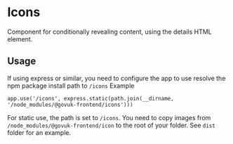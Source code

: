 # Icons

Component for conditionally revealing content, using the details HTML element.

## Usage

If using express or similar, you need to configure the app to use resolve the npm package install path to `/icons`
Example
```
app.use('/icons', express.static(path.join(__dirname, '/node_modules/@govuk-frontend/icons')))
```
For static use, the path is set to `/icons`. You need to copy images from `/node_modules/@govuk-frontend/icon` to the root of your folder.
See `dist` folder for an example.


<!--
## Installation

```
npm install --save @govuk-frontend/icons
```
-->

